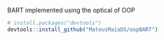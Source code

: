 BART implemented using the optical of  OOP

```r
# install.packages("devtools")
devtools::install_github("MateusMaiaDS/oopBART")
```
